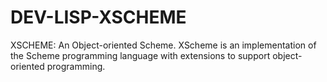 DEV-LISP-XSCHEME
================

XSCHEME: An Object-oriented Scheme. XScheme is an implementation of the Scheme programming language with extensions to support object-oriented programming.
